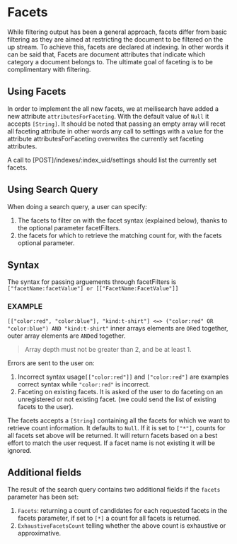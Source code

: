 # Facets

While filtering output has been a general approach, facets differ from basic filtering as they are aimed at restricting the document to be filtered on the up stream. To achieve this, facets are declared at indexing. In other words it can be said that, Facets are document attributes that indicate which category a document belongs to. The ultimate goal of faceting is to be complimentary with filtering.

## Using Facets

In order to implement the all new facets, we at meilisearch have added a new attribute `attributesForFaceting`. With the default value of `Null` it accepts `[String]`.
It should be noted that passing an empty array will recet all faceting attribute in other words any call to settings with a value for the attribute attributesForFaceting overwrites the currently set faceting attributes.

A call to [POST]/indexes/:index_uid/settings should list the currently set facets.

## Using Search Query

When doing a search query, a user can specify:

  1. The facets to filter on with the facet syntax (explained below), thanks to the optional parameter facetFilters.  
  2. the facets for which to retrieve the matching count for, with the facets optional parameter.

## Syntax

The syntax for passing arguements through facetFilters is `["facetName:facetValue"] or [["FacetName:FacetValue"]]`

### EXAMPLE

`[["color:red", "color:blue"], "kind:t-shirt"] <=> ("color:red" OR "color:blue") AND "kind:t-shirt"`
inner arrays elements are `OR`ed together, outer array elements are `AND`ed together.
> Array depth must not be greater than 2, and be at least 1.

Errors are sent to the user on:

  1. Incorrect syntax usage`[["color:red"]]` and `["color:red"]` are examples correct syntax while `"color:red"` is incorrect.
  2. Faceting on existing facets. It is asked of the user to do faceting on an unregistered or not existing facet. (we could send the list of existing facets to the user).

The facets accepts a `[String]` containing all the facets for which we want to retrieve count information. It defaults to `Null`. If it is set to `["*"]`, counts for all facets set above will be returned. It will return facets based on a best effort to match the user request. If a facet name is not existing it will be ignored.

## Additional fields

The result of the search query contains two additional fields if the `facets` parameter has been set:

  1. `Facets`: returning a count of candidates for each requested facets in the facets parameter, if set to `[*]` a count for all facets is returned.
  2. `ExhaustiveFacetsCount` telling whether the above count is exhaustive or approximative.
